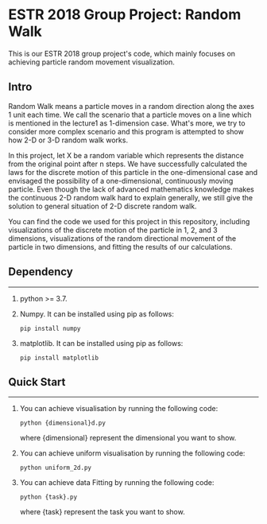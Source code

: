 # ESTR 2018 Group Project: Random Walk
This is our ESTR 2018 group project's code, which mainly focuses on achieving particle random movement visualization.
## Intro
Random Walk means a particle moves in a random direction along the axes 1 unit each time. We call the scenario that a particle moves on a line which is mentioned in the lecture1 as 1-dimension case. What's more, we try to consider more complex scenario and this program is attempted to show how 2-D or 3-D random walk works.

In this project, let X be a random variable which represents the distance from the original point after n steps. We have successfully calculated the laws for the discrete motion of this particle in the one-dimensional case and envisaged the possibility of a one-dimensional, continuously moving particle. Even though the lack of advanced mathematics knowledge makes the continuous 2-D random walk hard to explain generally, we still give the solution to general situation of 2-D discrete random walk.

You can find the code we used for this project in this repository, including visualizations of the discrete motion of the particle in 1, 2, and 3 dimensions, visualizations of the random directional movement of the particle in two dimensions, and fitting the results of our calculations.

## Dependency
------------------------------

1. python >= 3.7.

1. Numpy. It can be installed using pip as follows:

    `pip install numpy`
1. matplotlib. It can be installed using pip as follows:

    `pip install matplotlib`

## Quick Start
------------------------------

1. You can achieve visualisation by running the following code:

    `python {dimensional}d.py`
    
    where {dimensional} represent the dimensional you want to show.
    
1. You can achieve uniform visualisation by running the following code:

    `python uniform_2d.py`
    
1. You can achieve data Fitting by running the following code:

    `python {task}.py`
    
    where {task} represent the task you want to show.
